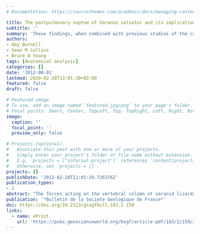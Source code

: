 ```yaml
---
# Documentation: https://sourcethemes.com/academic/docs/managing-content/

title: The postpulmonary septum of Varanus salvator and its implication for Mosasaurian ventilation and physiology
subtitle: ''
summary: 'These findings, when combined with previous studies of the cardiovascular and respiratory system of varanids performing terrestrial locomotion, suggest that mosasaurs had a versatile, effective respiratory system and were likely capable of both sustained swimming and prolonged submersion, such as during ambush foraging.'
authors:
- Amy Burnell
- Sean M Collins
- Bruce A Young
tags: [Anatomical analysis]
categories: []
date: '2012-08-01'
lastmod: 2020-02-28T13:01:30+02:00
featured: false
draft: false

# Featured image
# To use, add an image named `featured.jpg/png` to your page's folder.
# Focal points: Smart, Center, TopLeft, Top, TopRight, Left, Right, BottomLeft, Bottom, BottomRight.
image:
  caption: ''
  focal_point: ''
  preview_only: false

# Projects (optional).
#   Associate this post with one or more of your projects.
#   Simply enter your project's folder or file name without extension.
#   E.g. `projects = ["internal-project"]` references `content/project/deep-learning/index.md`.
#   Otherwise, set `projects = []`.
projects: []
publishDate: '2012-02-28T11:01:29.726376Z'
publication_types:
- 2
abstract: "The forces acting on the vertebral column of varanid lizards differ greatly during swimming and walking. To examine the long-term impact of these forces, the dorsal vertebrae of terrestrial and aquatic species of Varanus were compared using 3-D laser scanning and morphometric analysis. There were significant differences between the two groups in vertebral anatomical features, particularly in the articular surfaces. Further analysis demonstrated that the dorsal vertebrae could be significantly divided into three groups of nearly equal size: the sternal group (dorsal vertebrae 1–7), the middle group (dorsal vertebrae 8–14), and the pelvic group (dorsal vertebrae 15–22). Within each of these groups there was significant differences between the terrestrial and aquatic species; these differences were least in the more conserved sternal region and greatest in the highly variable pelvic region. The results suggest that vertebral morphometrics can be used as a tool to further delineate the habitat preferences of extinct varanoid lizards, and could serve to highlight the functional transitions between terrestrial and aquatic species."
publication: '*Bulletin de la Societe Geologique de France*'
doi: https://doi.org/10.2113/gssgfbull.183.2.159
links:
  - name: ePrint
    url: 'https://pubs.geoscienceworld.org/bsgf/article-pdf/183/2/159/2930989/159.pdf'
---
```

